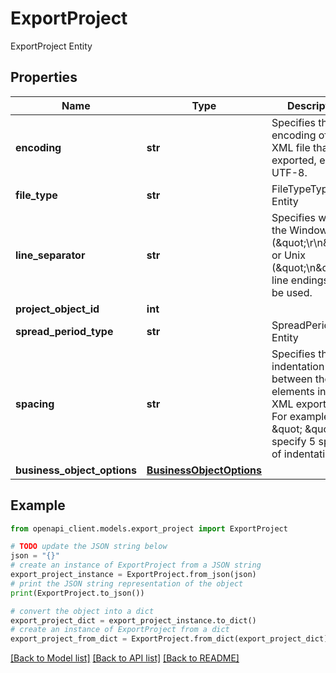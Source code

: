 # ExportProject

ExportProject Entity

## Properties

Name | Type | Description | Notes
------------ | ------------- | ------------- | -------------
**encoding** | **str** | Specifies the encoding of the XML file that is exported, e.g., UTF-8. | [optional] 
**file_type** | **str** | FileTypeType Entity | [optional] 
**line_separator** | **str** | Specifies whether the Windows (\&quot;\\r\\n\&quot;) or Unix (\&quot;\\n\&quot;) line endings will be used. | [optional] 
**project_object_id** | **int** |  | [optional] 
**spread_period_type** | **str** | SpreadPeriodType Entity | [optional] 
**spacing** | **str** | Specifies the indentation between the elements in the XML export file. For example, use \&quot; \&quot; to specify 5 spaces of indentation. | [optional] 
**business_object_options** | [**BusinessObjectOptions**](BusinessObjectOptions.md) |  | [optional] 

## Example

```python
from openapi_client.models.export_project import ExportProject

# TODO update the JSON string below
json = "{}"
# create an instance of ExportProject from a JSON string
export_project_instance = ExportProject.from_json(json)
# print the JSON string representation of the object
print(ExportProject.to_json())

# convert the object into a dict
export_project_dict = export_project_instance.to_dict()
# create an instance of ExportProject from a dict
export_project_from_dict = ExportProject.from_dict(export_project_dict)
```
[[Back to Model list]](../README.md#documentation-for-models) [[Back to API list]](../README.md#documentation-for-api-endpoints) [[Back to README]](../README.md)


